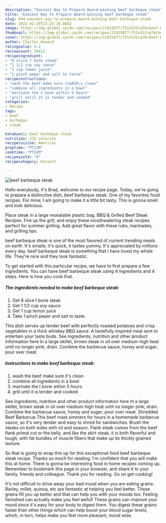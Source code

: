 ```yaml
---
description: "Easiest Way to Prepare Award-winning beef barbeque steak"
title: "Easiest Way to Prepare Award-winning beef barbeque steak"
slug: 844-easiest-way-to-prepare-award-winning-beef-barbeque-steak
date: 2022-01-29T13:25:28.086Z
image: https://img-global.cpcdn.com/recipes/21915977/751x532cq70/beef-barbeque-steak-recipe-main-photo.jpg
thumbnail: https://img-global.cpcdn.com/recipes/21915977/751x532cq70/beef-barbeque-steak-recipe-main-photo.jpg
cover: https://img-global.cpcdn.com/recipes/21915977/751x532cq70/beef-barbeque-steak-recipe-main-photo.jpg
author: Charles Howard
ratingvalue: 4.2
reviewcount: 20412
recipeingredient:
- "8 slice t bone steak"
- "1 1/2 cup soy sauce"
- "1 cup lemon juice"
- "1 pinch peper and salt to taste"
recipeinstructions:
- "wash the beef make sure it&#39;s clean"
- "combine all ingredients in a bowl"
- "marinate the t bone within 5 hours"
- "grill until it is tender and cooked"
categories:
- Recipe
tags:
- beef
- barbeque
- steak

katakunci: beef barbeque steak 
nutrition: 232 calories
recipecuisine: American
preptime: "PT11M"
cooktime: "PT32M"
recipeyield: "4"
recipecategory: Dessert

---
```



![beef barbeque steak](https://img-global.cpcdn.com/recipes/21915977/751x532cq70/beef-barbeque-steak-recipe-main-photo.jpg)

Hello everybody, it's Brad, welcome to our recipe page. Today, we're going to prepare a distinctive dish, beef barbeque steak. One of my favorites food recipes. For mine, I am going to make it a little bit tasty. This is gonna smell and look delicious.

Place steak in a large resealable plastic bag. BBQ &amp; Grilled Beef Steak Recipes. Fire up the grill, and enjoy these mouthwatering steak recipes perfect for summer grilling. Add great flavor with these rubs, marinades, and grilling tips.

beef barbeque steak is one of the most favored of current trending meals on earth. It's simple, it's quick, it tastes yummy. It's appreciated by millions every day. beef barbeque steak is something that I have loved my whole life. They're nice and they look fantastic.


To get started with this particular recipe, we have to first prepare a few ingredients. You can have beef barbeque steak using 4 ingredients and 4 steps. Here is how you cook that.

<!--inarticleads1-->

##### The ingredients needed to make beef barbeque steak:

1. Get 8 slice t bone steak
1. Get 1 1/2 cup soy sauce
1. Get 1 cup lemon juice
1. Take 1 pinch peper and salt to taste


This dish serves up tender beef with perfectly roasted potatoes and crisp vegetables in a thick whiskey BBQ sauce. A tastefully inspired meal sent to entertain your taste buds. See ingredients, nutrition and other product information here In a large skillet, brown steak in oil over medium-high heat until no longer pink; drain. Combine the barbecue sauce, honey and sugar; pour over meat. 

<!--inarticleads2-->

##### Instructions to make beef barbeque steak:

1. wash the beef make sure it&#39;s clean
1. combine all ingredients in a bowl
1. marinate the t bone within 5 hours
1. grill until it is tender and cooked


See ingredients, nutrition and other product information here In a large skillet, brown steak in oil over medium-high heat until no longer pink; drain. Combine the barbecue sauce, honey and sugar; pour over meat. Shredded Beef Barbecue This beef roast simmers for hours in a homemade barbecue sauce, so it&#39;s very tender and easy to shred for sandwiches. Brush the steaks on both sides with oil and season. Flank steak comes from the beef flank primal cut or the belly, and like the skirt steak, it is both flavorful and tough, with fat bundles of muscle fibers that make up its thickly grained texture. 

So that is going to wrap this up for this exceptional food beef barbeque steak recipe. Thanks so much for reading. I'm confident that you will make this at home. There is gonna be interesting food in home recipes coming up. Remember to bookmark this page in your browser, and share it to your family, friends and colleague. Thank you for reading. Go on get cooking!

It's not difficult to drive away your bad mood when you are eating grains. Barley, millet, quinoa, etc are fantastic at helping you feel better. These grains fill you up better and that can help you with your moods too. Feeling famished can actually make you feel awful! These grains can improve your mood since it's easy for your body to digest them. You digest these grains faster than other things which can help boost your blood sugar levels, which, in turn, helps make you feel more pleasant, mood wise.
